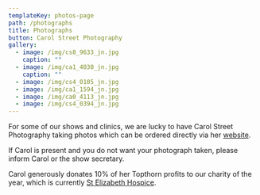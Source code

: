```yaml
---
templateKey: photos-page
path: /photographs
title: Photographs
button: Carol Street Photography
gallery:
  - image: /img/cs8_9633_jn.jpg
    caption: ""
  - image: /img/ca1_4030_jn.jpg
    caption: ""
  - image: /img/cs4_0105_jn.jpg
  - image: /img/ca1_1594_jn.jpg
  - image: /img/ca0_4113_jn.jpg
  - image: /img/cs4_0394_jn.jpg
---
```

For some of our shows and clinics, we are lucky to have Carol Street Photography taking photos which can be ordered directly via her [website](https://carolstreetphotography.pixieset.com/).

If Carol is present and you do not want your photograph taken, please inform Carol or the show secretary. 

Carol generously donates 10% of her Topthorn profits to our charity of the year, which is currently [St Elizabeth Hospice](https://www.stelizabethhospice.org.uk/).